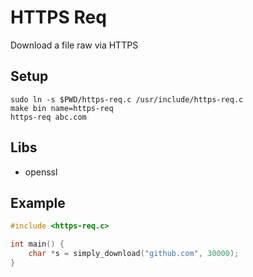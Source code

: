 # HTTPS Req
Download a file raw via HTTPS
## Setup
```shell
sudo ln -s $PWD/https-req.c /usr/include/https-req.c
make bin name=https-req
https-req abc.com
```
## Libs
- openssl
## Example
```c
#include <https-req.c>

int main() {
	char *s = simply_download("github.com", 30000);
}
```